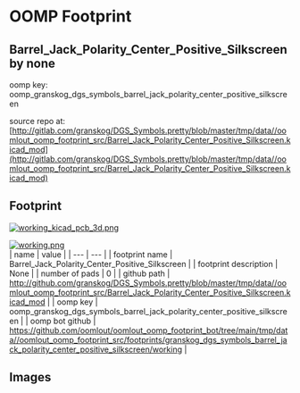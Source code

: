 # OOMP Footprint  
## Barrel_Jack_Polarity_Center_Positive_Silkscreen  by none  
  
oomp key: oomp_granskog_dgs_symbols_barrel_jack_polarity_center_positive_silkscreen  
  
source repo at: [http://gitlab.com/granskog/DGS_Symbols.pretty/blob/master/tmp/data//oomlout_oomp_footprint_src/Barrel_Jack_Polarity_Center_Positive_Silkscreen.kicad_mod](http://gitlab.com/granskog/DGS_Symbols.pretty/blob/master/tmp/data//oomlout_oomp_footprint_src/Barrel_Jack_Polarity_Center_Positive_Silkscreen.kicad_mod)  
## Footprint  
  
[![working_kicad_pcb_3d.png](working_kicad_pcb_3d_600.png)](working_kicad_pcb_3d.png)  
  
[![working.png](working_600.png)](working.png)  
| name | value | 
| --- | --- | 
| footprint name | Barrel_Jack_Polarity_Center_Positive_Silkscreen | 
| footprint description | None | 
| number of pads | 0 | 
| github path | http://github.com/granskog/DGS_Symbols.pretty/blob/master/tmp/data//oomlout_oomp_footprint_src/Barrel_Jack_Polarity_Center_Positive_Silkscreen.kicad_mod | 
| oomp key | oomp_granskog_dgs_symbols_barrel_jack_polarity_center_positive_silkscreen | 
| oomp bot github | https://github.com/oomlout/oomlout_oomp_footprint_bot/tree/main/tmp/data//oomlout_oomp_footprint_src/footprints/granskog_dgs_symbols_barrel_jack_polarity_center_positive_silkscreen/working | 
## Images  
